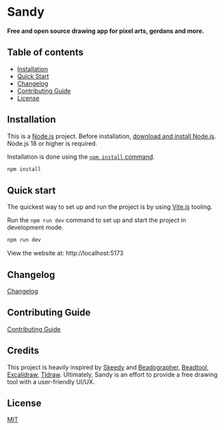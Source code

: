 # Sandy

**Free and open source drawing app for pixel arts, gerdans and more.**

## Table of contents

-   [Installation](#installation)
-   [Quick Start](#quick-start)
-   [Changelog](#changelog)
-   [Contributing Guide](#contributing-guide)
-   [License](#license)

## Installation

This is a [Node.js](https://nodejs.org/) project. Before installation, [download and install Node.js](https://nodejs.org/en/download/). Node.js 18 or higher is required.

Installation is done using the
[`npm install` command](https://docs.npmjs.com/getting-started/installing-npm-packages-locally).

```bash
npm install
```

## Quick start

The quickest way to set up and run the project is by using [Vite.js](https://vite.dev/guide/cli.html) tooling.

Run the `npm run dev` command to set up and start the project in development mode.

```bash
npm run dev
```

View the website at: http://localhost:5173

## Changelog

[Changelog](CHANGELOG.md)

## Contributing Guide

[Contributing Guide](CONTRIBUTING.md)

## Credits

This project is heavily inspired by [Skeedy](https://skeedy.vercel.app) and [Beadographer](https://beadographer.com/), [Beadtool](https://www.beadtool.net/), [Excalidraw](https://excalidraw.com/), [Tldraw](https://www.tldraw.com/). Ultimately, Sandy is an effort to provide a free drawing tool with a user-friendly UI/UX.

## License

[MIT](LICENSE)
